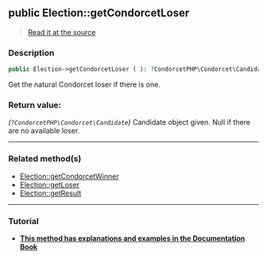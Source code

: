 ## public Election::getCondorcetLoser

> [Read it at the source](https://github.com/julien-boudry/Condorcet/blob/master/src/ElectionProcess/ResultsProcess.php#L157)

### Description    

```php
public Election->getCondorcetLoser ( ): ?CondorcetPHP\Condorcet\Candidate
```

Get the natural Condorcet loser if there is one.
    

### Return value:   

*(`?CondorcetPHP\Condorcet\Candidate`)* Candidate object given. Null if there are no available loser.


---------------------------------------

### Related method(s)      

* [Election::getCondorcetWinner](/Docs/ApiReferences/Election%20Class/public%20Election--getCondorcetWinner.md)    
* [Election::getLoser](/Docs/ApiReferences/Election%20Class/public%20Election--getLoser.md)    
* [Election::getResult](/Docs/ApiReferences/Election%20Class/public%20Election--getResult.md)    

---------------------------------------

### Tutorial

* **[This method has explanations and examples in the Documentation Book](https://www.condorcet.io#/3.AsPhpLibrary/6.Results/1.WinnerAndLoser)**    

